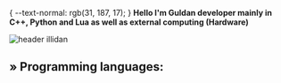 {
--text-normal: rgb(31, 187, 17);
}
**Hello I'm Guldan developer mainly in C++, Python and Lua as well as external computing (Hardware)**


![header illidan](https://user-images.githubusercontent.com/98873011/152193823-bf64b0bf-fb59-444b-879d-1059155690e7.gif)


## » Programming languages:
